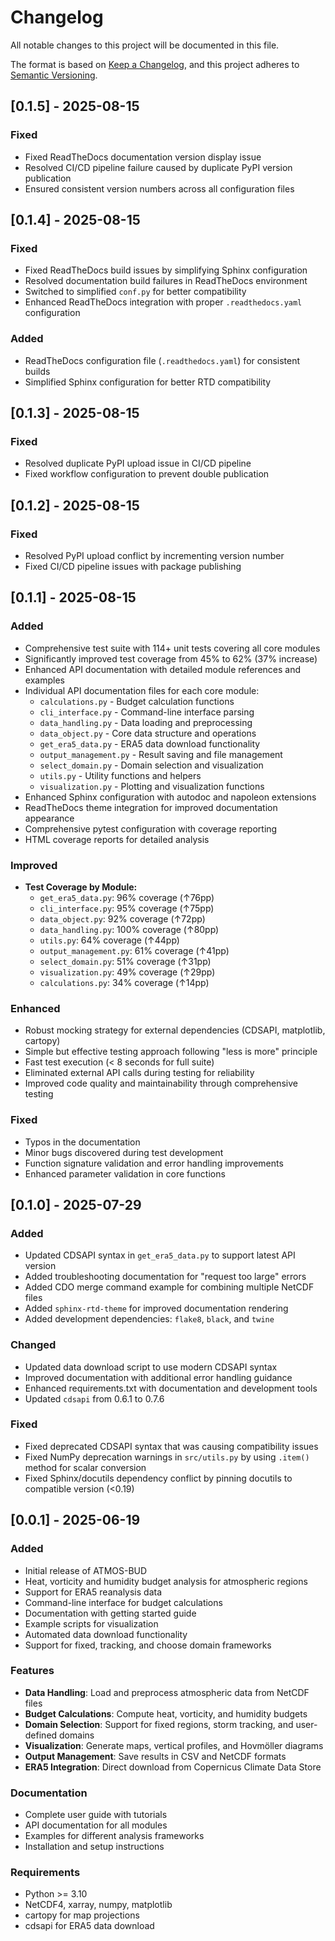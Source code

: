 # Changelog

All notable changes to this project will be documented in this file.

The format is based on [Keep a Changelog](https://keepachangelog.com/en/1.0.0/),
and this project adheres to [Semantic Versioning](https://semver.org/spec/v2.0.0.html).

## [0.1.5] - 2025-08-15

### Fixed
- Fixed ReadTheDocs documentation version display issue
- Resolved CI/CD pipeline failure caused by duplicate PyPI version publication
- Ensured consistent version numbers across all configuration files

## [0.1.4] - 2025-08-15

### Fixed
- Fixed ReadTheDocs build issues by simplifying Sphinx configuration
- Resolved documentation build failures in ReadTheDocs environment
- Switched to simplified `conf.py` for better compatibility
- Enhanced ReadTheDocs integration with proper `.readthedocs.yaml` configuration

### Added
- ReadTheDocs configuration file (`.readthedocs.yaml`) for consistent builds
- Simplified Sphinx configuration for better RTD compatibility

## [0.1.3] - 2025-08-15

### Fixed
- Resolved duplicate PyPI upload issue in CI/CD pipeline
- Fixed workflow configuration to prevent double publication

## [0.1.2] - 2025-08-15

### Fixed
- Resolved PyPI upload conflict by incrementing version number
- Fixed CI/CD pipeline issues with package publishing

## [0.1.1] - 2025-08-15

### Added
- Comprehensive test suite with 114+ unit tests covering all core modules
- Significantly improved test coverage from 45% to 62% (37% increase)
- Enhanced API documentation with detailed module references and examples
- Individual API documentation files for each core module:
  - `calculations.py` - Budget calculation functions
  - `cli_interface.py` - Command-line interface parsing
  - `data_handling.py` - Data loading and preprocessing
  - `data_object.py` - Core data structure and operations
  - `get_era5_data.py` - ERA5 data download functionality
  - `output_management.py` - Result saving and file management
  - `select_domain.py` - Domain selection and visualization
  - `utils.py` - Utility functions and helpers
  - `visualization.py` - Plotting and visualization functions
- Enhanced Sphinx configuration with autodoc and napoleon extensions
- ReadTheDocs theme integration for improved documentation appearance
- Comprehensive pytest configuration with coverage reporting
- HTML coverage reports for detailed analysis

### Improved
- **Test Coverage by Module:**
  - `get_era5_data.py`: 96% coverage (↑76pp)
  - `cli_interface.py`: 95% coverage (↑75pp) 
  - `data_object.py`: 92% coverage (↑72pp)
  - `data_handling.py`: 100% coverage (↑80pp)
  - `utils.py`: 64% coverage (↑44pp)
  - `output_management.py`: 61% coverage (↑41pp)
  - `select_domain.py`: 51% coverage (↑31pp)
  - `visualization.py`: 49% coverage (↑29pp)
  - `calculations.py`: 34% coverage (↑14pp)

### Enhanced
- Robust mocking strategy for external dependencies (CDSAPI, matplotlib, cartopy)
- Simple but effective testing approach following "less is more" principle
- Fast test execution (< 8 seconds for full suite)
- Eliminated external API calls during testing for reliability
- Improved code quality and maintainability through comprehensive testing

### Fixed
- Typos in the documentation
- Minor bugs discovered during test development
- Function signature validation and error handling improvements
- Enhanced parameter validation in core functions

## [0.1.0] - 2025-07-29

### Added
- Updated CDSAPI syntax in `get_era5_data.py` to support latest API version
- Added troubleshooting documentation for "request too large" errors
- Added CDO merge command example for combining multiple NetCDF files
- Added `sphinx-rtd-theme` for improved documentation rendering
- Added development dependencies: `flake8`, `black`, and `twine`

### Changed
- Updated data download script to use modern CDSAPI syntax
- Improved documentation with additional error handling guidance
- Enhanced requirements.txt with documentation and development tools
- Updated `cdsapi` from 0.6.1 to 0.7.6

### Fixed
- Fixed deprecated CDSAPI syntax that was causing compatibility issues
- Fixed NumPy deprecation warnings in `src/utils.py` by using `.item()` method for scalar conversion
- Fixed Sphinx/docutils dependency conflict by pinning docutils to compatible version (<0.19)

## [0.0.1] - 2025-06-19

### Added
- Initial release of ATMOS-BUD
- Heat, vorticity and humidity budget analysis for atmospheric regions
- Support for ERA5 reanalysis data
- Command-line interface for budget calculations
- Documentation with getting started guide
- Example scripts for visualization
- Automated data download functionality
- Support for fixed, tracking, and choose domain frameworks

### Features
- **Data Handling**: Load and preprocess atmospheric data from NetCDF files
- **Budget Calculations**: Compute heat, vorticity, and humidity budgets
- **Domain Selection**: Support for fixed regions, storm tracking, and user-defined domains
- **Visualization**: Generate maps, vertical profiles, and Hovmöller diagrams
- **Output Management**: Save results in CSV and NetCDF formats
- **ERA5 Integration**: Direct download from Copernicus Climate Data Store

### Documentation
- Complete user guide with tutorials
- API documentation for all modules
- Examples for different analysis frameworks
- Installation and setup instructions

### Requirements
- Python >= 3.10
- NetCDF4, xarray, numpy, matplotlib
- cartopy for map projections
- cdsapi for ERA5 data download
